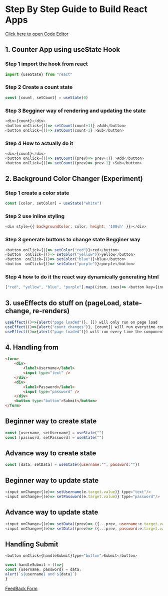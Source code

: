 
# Step By Step Guide to Build React Apps

[Click here to open Code Editor](https://stackblitz.com/edit/react-yv42wszn?file=src%2FApp.js)

## 1. Counter App using useState Hook

### Step 1 import the hook from react

```javascript 
import {useState} from "react"
```
### Step 2 Create a count state

```javascript 
const [count, setCount] = useState(0)
```
### Step 3 Begginer way of rendering and updating the state
```javascript 
<div>{count}</div>
<button onClick={()=> setCount(count+1)} >Add</button>
<button onClick={()=> setCount(count-1} >Sub</button>
```
### Step 4 How to actually do it
```javascript 
<div>{count}</div>
<button onClick={()=> setCount((prev)=> prev+!)} >Add</button>
<button onClick={()=> setCount((prev)=> prev-1} >Sub</button>
```

## 2. Background Color Changer (Experiment)
### Step 1 create a color state

```javascript 
const [color, setColor] = useState("white")
```
### Step 2 use inline styling

```javascript 
<div style={{ backgroundColor: color, height: '100vh' }}></div>
```

### Step 3 generate buttons to change state Begginer way
```javascript 
<button onClick={()=> setColor("red")}>red</button>
<button  onClick={()=> setColor("yellow")}>yellow</button>
<button  onClick={()=> setColor("blue")}>blue</button>
<button  onClick={()=> setColor("purple")}>purple</button>
```

### Step 4 how to do it the react way dynamically generating html

```javascript
["red", "yellow", "blue", "purple"].map((item, inex)=> <button key={index} onClick={()=> setColor(item)}>item</button>)
```

## 3. useEffects do stuff on (pageLoad, state-change, re-renders)

```javascript
useEffect(()=>{alert("page loaded")}, []) will only run on page load
useEffect(()=>{alert("count changes")}, [count]) will run everytime count changes
useEffect(()=>{alert("page loaded")}) will run every time the component re-renders
```

## 4. Handling from
```html
<form>
    <div>
        <label>Username</label>
        <input type="text" />
    </div>
    <div>
        <label>Password</label>
        <input type="password" />
    </div>
    <button type="button">Submit</button>
</form>
```
## Beginner way to create state
```javascript
const [username, setUsername] = useState("")
const [password, setPassword] = useState("")
```
## Advance way to create state
```javascript
const [data, setData] = useState({username:"", password:""})
```

## Beginner way to update state
```javascript
<input onChange={(e)=> setUsername(e.target.value)} type="text"/>
<input onChange={(e)=> setPassword(e.target.value)} type="password"/>
```
## Advance way to update state
```javascript
<input onChange={(e)=> setData((prev)=> ({...prev, username:e.target.value}))} type="text"/>
<input onChange={(e)=> setData((prev)=> ({...prev, password:e.target.value}))} type="password"/>
```

## Handling Submit
```javascript
<button onClick={handleSubmit}type="button">Submit</button>
```

```javascript
const handleSubmit = ()=>{
const {username, password} = data;
alert(`${username} and ${data}`)
}
```
[FeedBack Form]()
